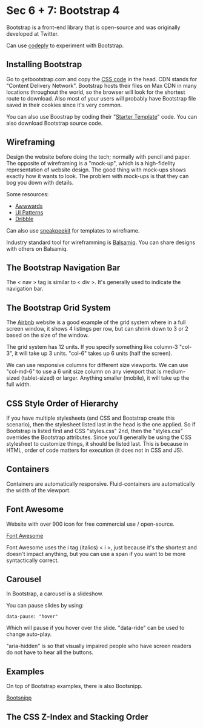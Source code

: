# Sec 6 + 7: Bootstrap 4

Bootstrap is a front-end library that is open-source and was originally developed at Twitter. 

Can use [codeply](https://www.codeply.com/) to experiment with Bootstrap. 

## Installing Bootstrap

Go to getbootstrap.com and copy the [CSS code](https://getbootstrap.com/docs/4.3/getting-started/introduction/) in the head. CDN stands for "Content Delivery Network". Bootstrap hosts their files on Max CDN in many locations throughout the world, so the browser will look for the shortest route to download. Also most of your users will probably have Bootstrap file saved in their cookies since it's very common. 

You can also use Boostrap by coding their "[Starter Template](https://getbootstrap.com/docs/4.3/getting-started/introduction/#starter-template)" code. You can also download Bootstrap source code. 

## Wireframing

Design the website before doing the tech; normally with pencil and paper. The opposite of wireframing is a "mock-up", which is a high-fidelity representation of website design. The good thing with mock-ups shows exactly how it wants to look. The problem with mock-ups is that they can bog you down with details. 

Some resources:

* [Awwwards](https://awwwards.com)
* [UI Patterns](https://ui-patterns.com)
* [Dribble](https://dribble.com)

Can also use [sneakpeekit](sneakpeekit.com) for templates to wireframe. 

Industry standard tool for wireframming is [Balsamiq](https://balsamiq.cloud). You can share designs with others on Balsamiq. 

## The Bootstrap Navigation Bar

The < nav > tag is similar to < div >. It's generally used to indicate the navigation bar. 

## The Bootstrap Grid System

The [Airbnb](https://www.airbnb.com/) website is a good example of the grid system where in a full screen window, it shows 4 listings per row, but can shrink down to 3 or 2 based on the size of the window. 

The grid system has 12 units. If you specify something like column-3 "col-3", it will take up 3 units. "col-6" takes up 6 units (half the screen). 

We can use responsive columns for different size viewports. We can use "col-md-6" to use a 6 unit size column on any viewport that is medium-sized (tablet-sized) or larger. Anything smaller (mobile), it will take up the full width. 

## CSS Style Order of Hierarchy

If you have multiple stylesheets (and CSS and Bootstrap create this scenario), then the stylesheet listed last in the head is the one applied. So if Bootstrap is listed first and CSS "styles.css" 2nd, then the "styles.css" overrides the Bootstrap attributes. Since you'll generally be using the CSS stylesheet to customize things, it should be listed last. This is because in HTML, order of code matters for execution (it does not in CSS and JS). 

## Containers

Containers are automatically responsive. Fluid-containers are automatically the width of the viewport. 

## Font Awesome

Website with over 900 icon for free commercial use / open-source. 

[Font Awesome](https://fontawesome.com/)

Font Awesome uses the i tag (italics) < i >, just because it's the shortest and doesn't impact anything, but you can use a span if you want to be more syntactically correct. 

## Carousel

In Bootstrap, a carousel is a slideshow. 

You can pause slides by using:

```
data-pause: "hover"
```

Which will pause if you hover over the slide. "data-ride" can be used to change auto-play. 

"aria-hidden" is so that visually impaired people who have screen readers do not have to hear all the buttons. 

## Examples

On top of Bootstrap examples, there is also Bootsnipp. 

[Bootsnipp](https://bootsnipp.com)

## The CSS Z-Index and Stacking Order



